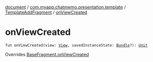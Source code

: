[document](../../index.md) / [com.myapp.chatmemo.presentation.template](../index.md) / [TemplateAddFragment](index.md) / [onViewCreated](./on-view-created.md)

# onViewCreated

`fun onViewCreated(view: `[`View`](https://developer.android.com/reference/android/view/View.html)`, savedInstanceState: `[`Bundle`](https://developer.android.com/reference/android/os/Bundle.html)`?): `[`Unit`](https://kotlinlang.org/api/latest/jvm/stdlib/kotlin/-unit/index.html)

Overrides [BaseFragment.onViewCreated](../../com.myapp.chatmemo.presentation.utils.expansion/-base-fragment/on-view-created.md)


